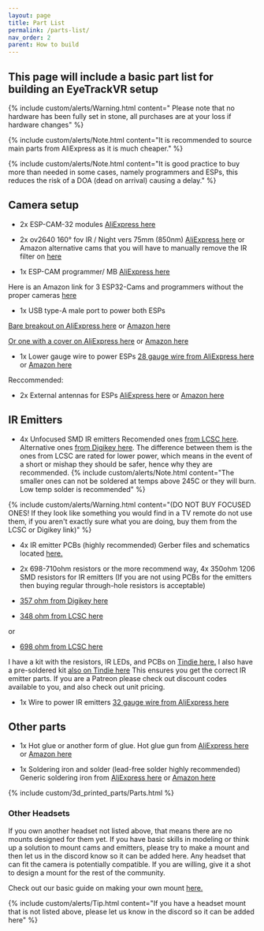 ```yaml
---
layout: page
title: Part List
permalink: /parts-list/
nav_order: 2
parent: How to build
---
```


## This page will include a basic part list for building an EyeTrackVR setup

{% include custom/alerts/Warning.html content=" Please note that no hardware has been fully set in stone, all purchases are at your loss if hardware changes" %}

{% include custom/alerts/Note.html content="It is recommended to source main parts from AliExpress as it is much cheaper." %}

{% include custom/alerts/Note.html content="It is good practice to buy more than needed in some cases, namely programmers and ESPs, this reduces the risk of a DOA (dead on arrival) causing a delay." %}

## Camera setup

- 2x ESP-CAM-32 modules [AliExpress here](https://a.aliexpress.com/_mKjL9Cq)

- 2x ov2640 160° fov IR / Night vers 75mm (850nm) [AliExpress here](https://a.aliexpress.com/_mrNbZww) or Amazon alternative cams that you will have to manually remove the IR filter on [here](https://www.amazon.com/Camera-Aideepen-Wide-Angle-Megapixel-Support/dp/B09XXPX4SP/)

- 1x ESP-CAM programmer/ MB [AliExpress here](https://a.aliexpress.com/_mPaPgPu)

Here is an Amazon link for 3 ESP32-Cams and programmers without the proper cameras [here](https://www.amazon.com/ESP32-CAM-ESP32-CAM-MB-Development-Compatible-Raspberry/dp/B097H2KLCH)

- 1x USB type-A male port to power both ESPs

[Bare breakout on AliExpress here](https://www.aliexpress.com/item/2255801092919590.html) or [Amazon here](https://www.amazon.com/10Gtek-DIP-Breakout-Adapter-2-54mm/dp/B09LC8WQCD/)

[Or one with a cover on AliExpress here](https://www.aliexpress.com/item/2251832820552545.html) or [Amazon here](https://www.amazon.com/Pigtail-Extension-Cables-Connector-Replacement/dp/B09ZQNJ2DJ/)


- 1x Lower gauge wire to power ESPs
[28 gauge wire from AliExpress here](https://a.aliexpress.com/_mK72cy6) or [Amazon here](https://www.amazon.com/Fermerry-Silicone-Stranded-Copper-Electrical/dp/B089CTT5X1/)

Reccommended:

- 2x External antennas for ESPs [AliExpress here](https://www.aliexpress.com/item/2255800868378357.html) or [Amazon here](https://www.amazon.com/gp/product/B09K3ZPY5Z/)
## IR Emitters

- 4x Unfocused SMD IR emitters
Recomended ones [from LCSC here](https://www.lcsc.com/product-detail/Infrared-IR-LEDs_XINGLIGHT-XL-3216HIRC-850_C965891.html).
Alternative ones [from Digikey here](https://www.digikey.com/en/products/detail/inolux/IN-P32ZTIR/10384796). The difference between them is the ones from LCSC are rated for lower power, which means in the event of a short or mishap they should be safer, hence why they are recommended. 
{% include custom/alerts/Note.html content="The smaller ones can not be soldered at temps above 245C or they will burn. Low temp solder is recommended" %}

{% include custom/alerts/Warning.html content="(DO NOT BUY FOCUSED ONES! If they look like something you would find in a TV remote do not use them, if you aren't exactly sure what you are doing, buy them from the LCSC or Digikey link)" %}


- 4x IR emitter PCBs (highly recommended) Gerber files and schematics located [here.](https://github.com/RedHawk989/EyeTrackVR-Hardware/tree/main/IR%20Emmitter)

- 2x 698-710ohm resistors or the more recommend way, 4x 350ohm 1206 SMD resistors for IR emitters (If you are not using PCBs for the emitters then buying regular  through-hole resistors is acceptable)
  
- [357 ohm from Digikey here](https://www.digikey.com/en/products/detail/stackpole-electronics-inc/RMCF1206FT357R/1759919) 
- [348 ohm from LCSC here](https://lcsc.com/product-detail/Chip-Resistor-Surface-Mount_BOURNS-CR1206-FX-3480ELF_C205328.html)

or

- [698 ohm from LCSC here](https://lcsc.com/product-detail/Chip-Resistor-Surface-Mount_FOJAN-FRC1206F6980TS_C2933749.html)

I have a kit with the resistors, IR LEDs, and PCBs on [Tindie here.](https://www.tindie.com/products/eyetrackvr/eyetrackvr-pcbs-components-kit/) 
I also have a pre-soldered kit [also on Tindie here](https://www.tindie.com/products/eyetrackvr/assembled-eyetrackvr-ir-led-kit/)
This ensures you get the correct IR emitter parts.
If you are a Patreon please check out discount codes available to you, and also check out unit pricing. 

- 1x Wire to power IR emitters
[32 gauge wire from AliExpress here](https://a.aliexpress.com/_mK72cy6)



## Other parts

- 1x Hot glue or another form of glue. Hot glue gun from [AliExpress here](https://www.aliexpress.com/item/3256803968572059.html) or [Amazon here](https://www.amazon.com/Assark-Sticks-School-Repairs-20W/dp/B09FYWQ44L/)

- 1x Soldering iron and solder (lead-free solder highly recommended) Generic soldering iron from [AliExpress here](https://www.aliexpress.com/item/3256801448141079.html) or [Amazon here](https://www.amazon.com/Liouhoum-Auto-Sleep-Adjustable-Temperature-Thermostatic/dp/B08PZBPXLZ/ref=sr_1_9)


{% include custom/3d_printed_parts/Parts.html %}

### Other Headsets

If you own another headset not listed above, that means there are no mounts designed for them yet. If you have basic skills in modeling or think up a solution to mount cams and emitters, please try to make a mount and then let us in the discord know so it can be added here. Any headset that can fit the camera is potentially compatible. If you are willing, give it a shot to design a mount for the rest of the community.

Check out our basic guide on making your own mount [here.](https://docs.eyetrackvr.dev/creating-your-own-camera-mount/)

{% include custom/alerts/Tip.html content="If you have a headset mount that is not listed above, please let us know in the discord so it can be added here" %}
